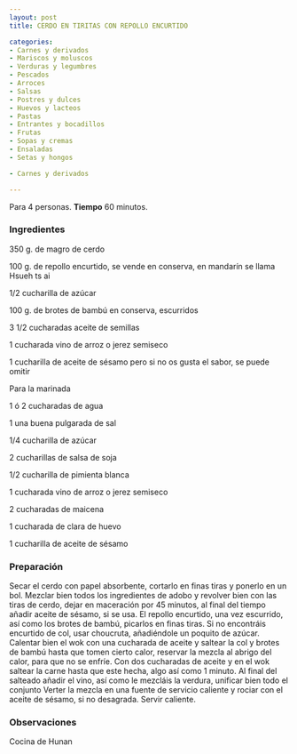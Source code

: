 ```yaml
---
layout: post
title: CERDO EN TIRITAS CON REPOLLO ENCURTIDO

categories:
- Carnes y derivados
- Mariscos y moluscos
- Verduras y legumbres
- Pescados
- Arroces
- Salsas
- Postres y dulces
- Huevos y lacteos
- Pastas
- Entrantes y bocadillos
- Frutas
- Sopas y cremas
- Ensaladas
- Setas y hongos

- Carnes y derivados

---
```


Para 4 personas.
<b>Tiempo</b> 60 minutos.

<h3>Ingredientes</h3>

350 g. de magro de cerdo

100 g. de repollo encurtido, se vende en conserva, en mandarín se llama Hsueh ts ai

1/2 cucharilla de azúcar

100 g. de brotes de bambú en conserva, escurridos

3 1/2 cucharadas aceite de semillas

1 cucharada vino de arroz o jerez semiseco

1 cucharilla de aceite de sésamo pero si no os gusta el sabor, se puede omitir

Para la marinada

1 ó 2 cucharadas de agua

1 una buena pulgarada de sal

1/4 cucharilla de azúcar

2 cucharillas de salsa de soja

1/2 cucharilla de pimienta blanca

1 cucharada vino de arroz o jerez semiseco

2 cucharadas de maicena

1 cucharada de clara de huevo

1 cucharilla de aceite de sésamo

<h3>Preparación</h3>

Secar el cerdo con papel absorbente, cortarlo en finas tiras y ponerlo en un bol. Mezclar bien todos los ingredientes de adobo y revolver bien con las tiras de cerdo, dejar en maceración por 45 minutos, al final del tiempo añadir aceite de sésamo, si se usa. El repollo encurtido, una vez escurrido, así como los brotes de bambú, picarlos en finas tiras. Si no encontráis encurtido de col, usar choucruta, añadiéndole un poquito de azúcar. Calentar bien el wok con una cucharada de aceite y saltear la col y brotes de bambú hasta que tomen cierto calor, reservar la mezcla al abrigo del calor, para que no se enfríe. Con dos cucharadas de aceite y en el wok saltear la carne hasta que este hecha, algo así como 1 minuto. Al final del salteado añadir el vino, así como le mezcláis la verdura, unificar bien todo el conjunto Verter la mezcla en una fuente de servicio caliente y rociar con el aceite de sésamo, si no desagrada. Servir caliente.

<h3>Observaciones</h3>

Cocina de Hunan

